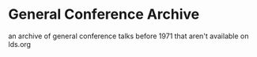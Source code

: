 # General Conference Archive
an archive of general conference talks before 1971 that aren't available on lds.org
